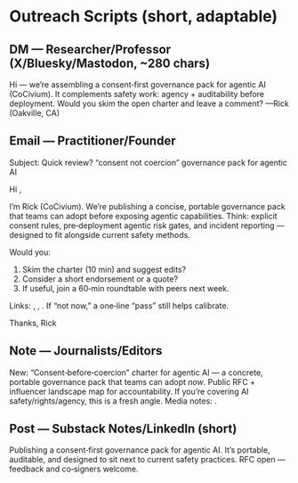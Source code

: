 # Outreach Scripts (short, adaptable)

## DM — Researcher/Professor (X/Bluesky/Mastodon, ~280 chars)
Hi <Name> — we’re assembling a consent‑first governance pack for agentic AI (CoCivium).  It complements safety work: agency + auditability before deployment.  Would you skim the open charter and leave a comment?  <short link>  —Rick (Oakville, CA)

## Email — Practitioner/Founder
Subject: Quick review? “consent not coercion” governance pack for agentic AI

Hi <Name>,

I’m Rick (CoCivium).  We’re publishing a concise, portable governance pack that teams can adopt before exposing agentic capabilities.  Think: explicit consent rules, pre‑deployment agentic risk gates, and incident reporting — designed to fit alongside current safety methods.

Would you:
1) Skim the charter (10 min) and suggest edits?
2) Consider a short endorsement or a quote?
3) If useful, join a 60‑min roundtable with peers next week.

Links: <charter>, <FAQ>, <roundtable scheduler>.
If “not now,” a one‑line “pass” still helps calibrate.

Thanks,
Rick

## Note — Journalists/Editors
New: “Consent‑before‑coercion” charter for agentic AI — a concrete, portable governance pack that teams can adopt *now*.  Public RFC + influencer landscape map for accountability.  If you’re covering AI safety/rights/agency, this is a fresh angle.  Media notes: <press kit>.

## Post — Substack Notes/LinkedIn (short)
Publishing a consent‑first governance pack for agentic AI.  It’s portable, auditable, and designed to sit next to current safety practices.  RFC open — feedback and co‑signers welcome.  <short link>

